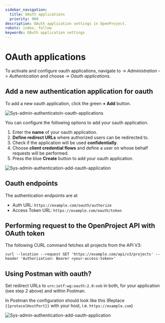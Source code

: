 ```yaml
---
sidebar_navigation:
  title: OAuth applications
  priority: 900
description: OAuth application settings in OpenProject.
robots: index, follow
keywords: OAuth application settings
---
```

# OAuth applications

To activate and configure oauth applications, navigate to -> *Administration* -> *Authentication* and choose -> *Oauth applications*.

## Add a new authentication application for oauth

To add a new oauth application, click the green **+ Add** button.

![Sys-admin-authenticatoin-oauth-applications](Sys-admin-authenticatoin-oauth-applications.png)



You can configure the following options to add your oauth application.

1. Enter the **name** of your oauth application.
2. **Define redirect URLs** where authorized users can be redirected to.
3. Check if the application will be used **confidentially**.
4. Choose **client credential flows** and define a user on whose behalf requests will be performed.
5. Press the blue **Create** button to add your oauth application.

![Sys-admin-authentication-add-oauth-application](Sys-admin-authentication-add-oauth-application.png)

## Oauth endpoints

The authentication endpoints are at

* Auth URL: `https://example.com/oauth/authorize`
* Access Token URL: `https://example.com/oauth/token`

## Performing request to the OpenProject API with OAuth token

The following CURL command fetches all projects from the API V3:

`curl --location --request GET 'https://example.com/api/v3/projects' --header 'Authorization: Bearer <your-access-token>'`

## Using Postman with oauth?

Set redirect URLs to `urn:ietf:wg:oauth:2.0:oob` in both, for your application (see step 2 above) and 
within Postman.

In Postman the configuration should look like this (Replace `{{protocolHostPort}}` with your host, 
i.e. `https://example.com`)

![Sys-admin-authentication-add-oauth-application](Sys-admin-authentication-oauth-postman.png)
